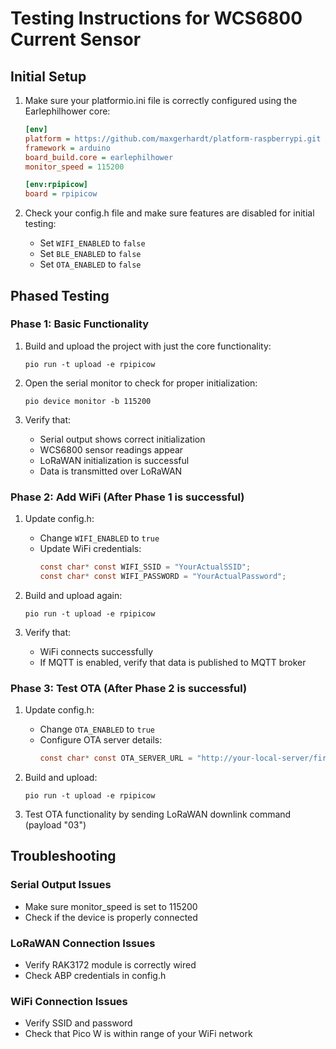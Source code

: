 # Testing Instructions for WCS6800 Current Sensor

## Initial Setup

1. Make sure your platformio.ini file is correctly configured using the Earlephilhower core:
   ```ini
   [env]
   platform = https://github.com/maxgerhardt/platform-raspberrypi.git
   framework = arduino
   board_build.core = earlephilhower
   monitor_speed = 115200

   [env:rpipicow]
   board = rpipicow
   ```

2. Check your config.h file and make sure features are disabled for initial testing:
   - Set `WIFI_ENABLED` to `false`
   - Set `BLE_ENABLED` to `false`
   - Set `OTA_ENABLED` to `false`

## Phased Testing

### Phase 1: Basic Functionality

1. Build and upload the project with just the core functionality:
   ```
   pio run -t upload -e rpipicow
   ```

2. Open the serial monitor to check for proper initialization:
   ```
   pio device monitor -b 115200
   ```

3. Verify that:
   - Serial output shows correct initialization
   - WCS6800 sensor readings appear
   - LoRaWAN initialization is successful
   - Data is transmitted over LoRaWAN

### Phase 2: Add WiFi (After Phase 1 is successful)

1. Update config.h:
   - Change `WIFI_ENABLED` to `true`
   - Update WiFi credentials:
     ```c
     const char* const WIFI_SSID = "YourActualSSID"; 
     const char* const WIFI_PASSWORD = "YourActualPassword";
     ```

2. Build and upload again:
   ```
   pio run -t upload -e rpipicow
   ```

3. Verify that:
   - WiFi connects successfully 
   - If MQTT is enabled, verify that data is published to MQTT broker

### Phase 3: Test OTA (After Phase 2 is successful)

1. Update config.h:
   - Change `OTA_ENABLED` to `true`
   - Configure OTA server details:
     ```c
     const char* const OTA_SERVER_URL = "http://your-local-server/firmware.bin";
     ```

2. Build and upload:
   ```
   pio run -t upload -e rpipicow
   ```

3. Test OTA functionality by sending LoRaWAN downlink command (payload "03")

## Troubleshooting

### Serial Output Issues
- Make sure monitor_speed is set to 115200
- Check if the device is properly connected

### LoRaWAN Connection Issues
- Verify RAK3172 module is correctly wired
- Check ABP credentials in config.h

### WiFi Connection Issues
- Verify SSID and password
- Check that Pico W is within range of your WiFi network 